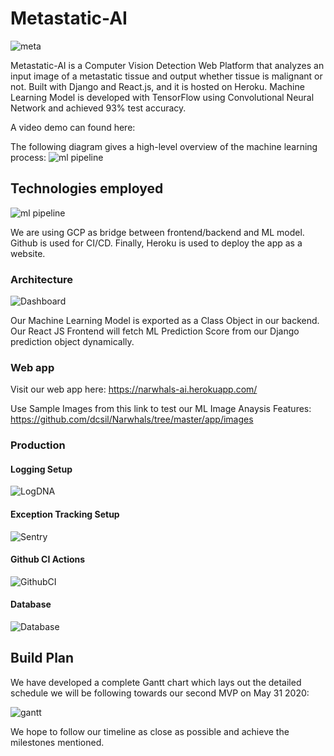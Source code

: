 # Metastatic-AI

![meta](.app//src/assets/logo.png)

Metastatic-AI is a Computer Vision Detection Web Platform that analyzes an input image of a metastatic tissue and output whether tissue is malignant or not. Built with Django and React.js, and it is hosted on Heroku. Machine Learning Model is developed with TensorFlow using Convolutional Neural Network and achieved 93% test accuracy. 

A video demo can found here: 

The following diagram gives a high-level overview of the machine learning process:
![ml pipeline](./product_research/unnamed2.jpg)


## Technologies employed

![ml pipeline](./app/tech.jpg)

We are using GCP as bridge between frontend/backend and ML model. Github is used for CI/CD. Finally, Heroku is used to deploy the app as a website.


### Architecture
 
 ![Dashboard](./app/architecture.jpg)
 
 Our Machine Learning Model is exported as a Class Object in our backend. Our React JS Frontend will fetch ML Prediction Score from our Django prediction object dynamically.
     
### Web app

 Visit our web app here: https://narwhals-ai.herokuapp.com/
 
 Use Sample Images from this link to test our ML Image Anaysis Features:
 https://github.com/dcsil/Narwhals/tree/master/app/images

### Production

#### Logging Setup

 ![LogDNA](./app/LogDNA.jpg)

#### Exception Tracking Setup

 ![Sentry](./app/Sentry.jpg)

#### Github CI Actions
 ![GithubCI](./app/GithubCI.jpg)

#### Database
 ![Database](./app/Database.jpg)
 
 ## Build Plan

We have developed a complete Gantt chart which lays out the detailed schedule we will be following towards our second MVP on May 31 2020:

![gantt](./app/build.jpg)

We hope to follow our timeline as close as possible and achieve the milestones mentioned.


